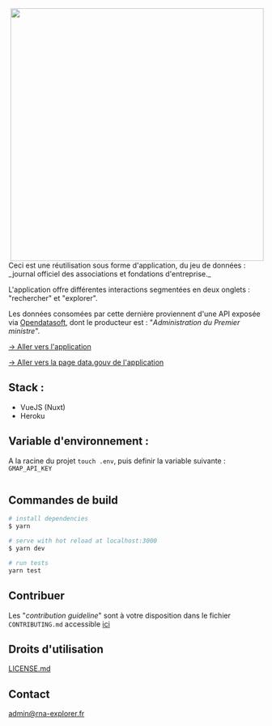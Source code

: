 <img  src="https://i.servimg.com/u/f45/12/16/25/08/rna-ex10.png"  height="500"  align="right">

<p>Ceci est une réutilisation sous forme d'application, du jeu de données : _journal officiel des associations et fondations d'entreprise._

L'application offre différentes interactions segmentées en deux onglets : "rechercher" et "explorer".

Les données consomées par cette dernière proviennent d'une API exposée via <a  href="https://public.opendatasoft.com/"  target="_blank">Opendatasoft</a>, dont le producteur est : "_Administration du Premier ministre_".</p>

<a href="http://www.rna-explorer.fr/" target="_blank">&rarr; Aller vers l'application</a>

<a href="https://www.data.gouv.fr/fr/reuses/explorateur-dassociations/" target="_blank">&rarr; Aller vers la page data.gouv de l'application</a>

## Stack :

-   VueJS (Nuxt)
-   Heroku

## Variable d'environnement :

A la racine du projet `touch .env`, puis definir la variable suivante : `GMAP_API_KEY`

<div  style="clear: both;"></div>

## Commandes de build

```bash
# install dependencies
$ yarn

# serve with hot reload at localhost:3000
$ yarn dev

# run tests
yarn test
```

## Contribuer

Les "_contribution guideline_" sont à votre disposition dans le fichier `CONTRIBUTING.md` accessible <a  href="https://github.com/HmZc/assos-finder/blob/master/CONTRIBUTING.md">ici</a>

## Droits d'utilisation

<a  href="https://github.com/HmZc/assos-finder/blob/master/CONTRIBUTING.md">LICENSE.md</a>

## Contact

admin@rna-explorer.fr
